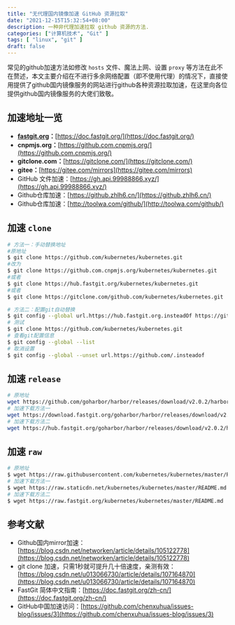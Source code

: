 ```yaml
---
title: "无代理国内镜像加速 GitHub 资源拉取"
date: "2021-12-15T15:32:54+08:00"
description: 一种非代理加速拉取 github 资源的方法.
categories: ["计算机技术", "Git" ]
tags: [ "linux", "git" ]
draft: false
---
```


常见的github加速方法如修改 `hosts` 文件、魔法上网、设置 `proxy` 等方法在此不在赘述，本文主要介绍在不进行多余网络配置（即不使用代理）的情况下，直接使用提供了github国内镜像服务的网站进行github各种资源拉取加速，在这里向各位提供github国内镜像服务的大佬们致敬。

## 加速地址一览

- **[fastgit.org](https://hub.fastgit.org/)：**[https://doc.fastgit.org/](https://doc.fastgit.org/)
- **cnpmjs.org：**[https://github.com.cnpmjs.org/](https://github.com.cnpmjs.org/)
- **gitclone.com：**[https://gitclone.com/](https://gitclone.com/)
- **gitee：**[https://gitee.com/mirrors](https://gitee.com/mirrors)
- GitHub 文件加速：[https://gh.api.99988866.xyz/](https://gh.api.99988866.xyz/)
- Github仓库加速：[https://github.zhlh6.cn/](https://github.zhlh6.cn/)
- Github仓库加速：[http://toolwa.com/github/](http://toolwa.com/github/)

## 加速 `clone`

```bash
# 方法一：手动替换地址
#原地址
$ git clone https://github.com/kubernetes/kubernetes.git
#改为
$ git clone https://github.com.cnpmjs.org/kubernetes/kubernetes.git
#或者
$ git clone https://hub.fastgit.org/kubernetes/kubernetes.git
#或者
$ git clone https://gitclone.com/github.com/kubernetes/kubernetes.git

# 方法二：配置git自动替换
$ git config --global url.https://hub.fastgit.org.insteadOf https://github.com
# 测试
$ git clone https://github.com/kubernetes/kubernetes.git
# 查看git配置信息
$ git config --global --list
# 取消设置
$ git config --global --unset url.https://github.com/.insteadof
```

## 加速 `release`

```bash
# 原地址
wget https://github.com/goharbor/harbor/releases/download/v2.0.2/harbor-offline-installer-v2.0.2.tgz
# 加速下载方法一
wget https://download.fastgit.org/goharbor/harbor/releases/download/v2.0.2/harbor-offline-installer-v2.0.2.tgz
# 加速下载方法二
wget https://hub.fastgit.org/goharbor/harbor/releases/download/v2.0.2/harbor-offline-installer-v2.0.2.tgz
```

## 加速 `raw`

```bash
# 原地址
$ wget https://raw.githubusercontent.com/kubernetes/kubernetes/master/README.md
# 加速下载方法一
$ wget https://raw.staticdn.net/kubernetes/kubernetes/master/README.md
# 加速下载方法二
$ wget https://raw.fastgit.org/kubernetes/kubernetes/master/README.md
```

## 参考文献

- Github国内mirror加速：[https://blog.csdn.net/networken/article/details/105122778](https://blog.csdn.net/networken/article/details/105122778)
- git clone 加速，只需1秒就可提升几十倍速度，亲测有效：[https://blog.csdn.net/u013066730/article/details/107164870](https://blog.csdn.net/u013066730/article/details/107164870)
- FastGit 简体中文指南：[https://doc.fastgit.org/zh-cn/](https://doc.fastgit.org/zh-cn/)
- GitHub中国加速访问：[https://github.com/chenxuhua/issues-blog/issues/3](https://github.com/chenxuhua/issues-blog/issues/3)
